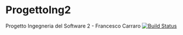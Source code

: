 # ProgettoIng2
Progetto Ingegneria del Software 2 - Francesco Carraro
[![Build Status](https://app.travis-ci.com/francescocarraro77/ProgettoIng2.svg?branch=master)](https://app.travis-ci.com/francescocarraro77/ProgettoIng2)
